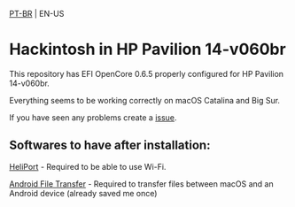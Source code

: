 [PT-BR](README.md) | EN-US
# Hackintosh in HP Pavilion 14-v060br
This repository has EFI OpenCore 0.6.5 properly configured for HP Pavilion 14-v060br.

Everything seems to be working correctly on macOS Catalina and Big Sur.

If you have seen any problems create a [issue](https://github.com/1ukidev/14-v060br-hackintosh/issues/new).

## Softwares to have after installation:
[HeliPort](https://github.com/OpenIntelWireless/HeliPort) - Required to be able to use Wi-Fi.

[Android File Transfer](https://www.android.com/filetransfer) - Required to transfer files between macOS and an Android device (already saved me once)
